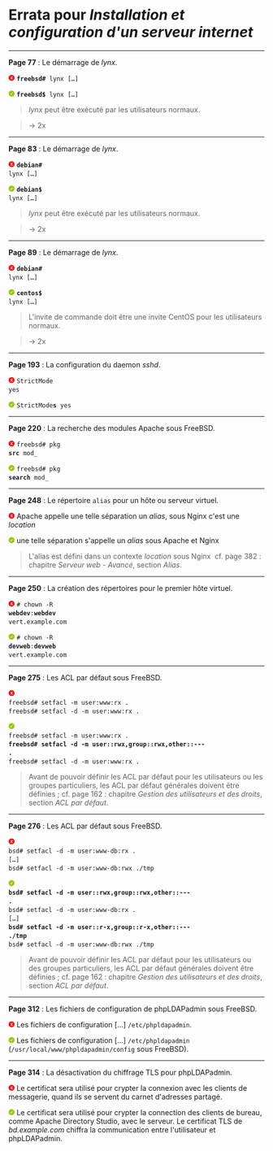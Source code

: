 # Errata pour *Installation et configuration d'un serveur internet*

---

**Page 77** : Le démarrage de *lynx*.

![Non](images/non.png) <code>**freebsd#** lynx [&hellip;]</code>

![Oui](images/oui.png) <code>**freebsd$** lynx [&hellip;]</code>

> *lynx* peut être exécuté par les utilisateurs normaux.

> &rarr; 2x

---

**Page 83** : Le démarrage de *lynx*.

![Non](images/non.png) <code>**debian#** lynx [&hellip;]</code>

![Oui](images/oui.png) <code>**debian$** lynx [&hellip;]</code>

> *lynx* peut être exécuté par les utilisateurs normaux.

> &rarr; 2x

---

**Page 89** : Le démarrage de *lynx*.

![Non](images/non.png) <code>**debian#** lynx [&hellip;]</code>

![Oui](images/oui.png) <code>**centos$** lynx [&hellip;]</code>

> L'invite de commande doit être une invite CentOS pour les utilisateurs normaux.

> &rarr; 2x

---

**Page 193** : La configuration du daemon *sshd*.

![Non](images/non.png) <code>StrictMode yes</code>

![Oui](images/oui.png) <code>StrictMode**s** yes</code>

---

**Page 220** : La recherche des modules Apache sous FreeBSD.

![Non](images/non.png) <code>freebsd# pkg **src** mod_</code>

![Oui](images/oui.png) <code>freebsd# pkg **search** mod_</code>

---

**Page 248** : Le répertoire <code>alias</code> pour un hôte ou serveur virtuel.

![Non](images/non.png) Apache appelle une telle séparation un *alias*, sous Nginx c'est une *location*

![Oui](images/oui.png) une telle séparation s'appelle un *alias* sous Apache et Nginx

> L'alias est défini dans un contexte *location* sous Nginx&nbsp; cf. page 382&nbsp;: chapitre *Serveur web - Avancé*, section *Alias*.

---

**Page 250** : La création des répertoires pour le premier hôte virtuel.

![Non](images/non.png) <code># chown -R **webdev**:**webdev** vert.example.com</code>

![Oui](images/oui.png) <code># chown -R **devweb**:**devweb** vert.example.com</code>

---

**Page 275** : Les ACL par défaut sous FreeBSD.

![Non](images/non.png)\
<code>freebsd# setfacl -m user:www:rx .</code>\
<code>freebsd# setfacl -d -m user:www:rx .</code>

![Oui](images/oui.png)\
<code>freebsd# setfacl -m user:www:rx .</code>\
<code><strong>freebsd# setfacl -d -m user::rwx,group::rwx,other::\-\-\- .</strong></code>\
<code>freebsd# setfacl -d -m user:www:rx .</code>

> Avant de pouvoir définir les ACL par défaut pour les utilisateurs ou les groupes particuliers, les ACL par défaut générales doivent être définies&nbsp;; cf. page 162&nbsp;: chapitre *Gestion des utilisateurs et des droits*, section *ACL par défaut*.

---

**Page 276** : Les ACL par défaut sous FreeBSD.

![Non](images/non.png)\
<code>bsd# setfacl -d -m user:www-db:rx .</code>\
<code>[&hellip;]</code>\
<code>bsd# setfacl -d -m user:www-db:rwx ./tmp</code>

![Oui](images/oui.png)\
<code><strong>bsd# setfacl -d -m user::rwx,group::rwx,other::\-\-\- .</strong></code>\
<code>bsd# setfacl -d -m user:www-db:rx .</code>\
<code>[&hellip;]</code>\
<code><strong>bsd# setfacl -d -m user::r-x,group::r-x,other::\-\-\- ./tmp</strong></code>\
<code>bsd# setfacl -d -m user:www-db:rwx ./tmp</code>

> Avant de pouvoir définir les ACL par défaut pour les utilisateurs ou des groupes particuliers, les ACL par défaut générales doivent être définies&nbsp;; cf. page 162&nbsp;: chapitre *Gestion des utilisateurs et des droits*, section *ACL par défaut*.

---

**Page 312** : Les fichiers de configuration de phpLDAPadmin sous FreeBSD.

![Non](images/non.png) Les fichiers de configuration [&hellip;] <code>/etc/phpldapadmin</code>.

![Oui](images/oui.png) Les fichiers de configuration [&hellip;] <code>/etc/phpldapadmin</code> (<code>/usr/local/www/phpldapadmin/config</code> sous FreeBSD).

---

**Page 314** : La désactivation du chiffrage TLS pour phpLDAPadmin.

![Non](images/non.png) Le certificat sera utilisé pour crypter la connexion avec les clients de messagerie, quand ils se servent du carnet d'adresses partagé.

![Oui](images/oui.png) Le certificat sera utilisé pour crypter la connection des clients de bureau, comme Apache Directory Studio, avec le serveur. Le certificat TLS de *bd.example.com* chiffra la communication entre l'utilisateur et phpLDAPadmin.
